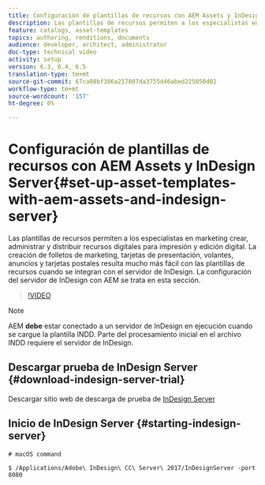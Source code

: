 ```yaml
---
title: Configuración de plantillas de recursos con AEM Assets y InDesign Server
description: Las plantillas de recursos permiten a los especialistas en marketing crear, administrar y distribuir recursos digitales para impresión y edición digital. La creación de folletos de marketing, tarjetas de presentación, volantes, anuncios y tarjetas postales resulta mucho más fácil con las plantillas de recursos cuando se integran con el servidor de InDesign. La configuración del servidor de InDesign con AEM se trata en esta sección.
feature: catalogs, asset-templates
topics: authoring, renditions, documents
audience: developer, architect, administrator
doc-type: technical video
activity: setup
version: 6.3, 6.4, 6.5
translation-type: tm+mt
source-git-commit: 67ca08bf386a217807da3755d46abed225050d02
workflow-type: tm+mt
source-wordcount: '157'
ht-degree: 0%

---
```



# Configuración de plantillas de recursos con AEM Assets y InDesign Server{#set-up-asset-templates-with-aem-assets-and-indesign-server}

Las plantillas de recursos permiten a los especialistas en marketing crear, administrar y distribuir recursos digitales para impresión y edición digital. La creación de folletos de marketing, tarjetas de presentación, volantes, anuncios y tarjetas postales resulta mucho más fácil con las plantillas de recursos cuando se integran con el servidor de InDesign. La configuración del servidor de InDesign con AEM se trata en esta sección.

>[!VIDEO](https://video.tv.adobe.com/v/17069/?quality=9&learn=on)

>[!NOTE]
>
>AEM **debe** estar conectado a un servidor de InDesign en ejecución cuando se cargue la plantilla INDD. Parte del procesamiento inicial en el archivo INDD requiere el servidor de InDesign.

## Descargar prueba de InDesign Server {#download-indesign-server-trial}

Descargar sitio web de descarga de prueba de [InDesign Server](https://www.adobe.com/devnet/indesign/indesign-server-trial-downloads.html)

## Inicio de InDesign Server {#starting-indesign-server}

```shell
# macOS command

$ /Applications/Adobe\ InDesign\ CC\ Server\ 2017/InDesignServer -port 8080
```

